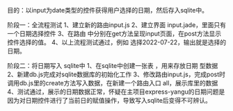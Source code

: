 目的：以input为date类型的控件获得用户选择的日期，然后存入sqlite中。

阶段一：全流程测试
1、建立新的路由input.js
2、建立界面 input.jade，里面只有一个日期选择控件
3、在路由 中分别在get方法呈现input页面，在post方法显示 控件选择的值。
4、以上流程测试通过，例如 选择2022-07-22，输出就是选择的日期。

阶段二：将日期写入 sqlite中
1、在sqlite中创建一张表 ，用来存放日期 型数据
2、新建db.js完成对sqlite数据库的初始化工作
3、修改路由input.js，完成post时调用db.js里的create方法写入数据，在新建一个路由入口 all，展示库里的数据 
4、测试通过，展示的日期数据正常，怀疑在主项目express-yangu的日期问题是因为对日期控件进行了当前日的赋值操作，导致写入sqlite后变得不可辨认。